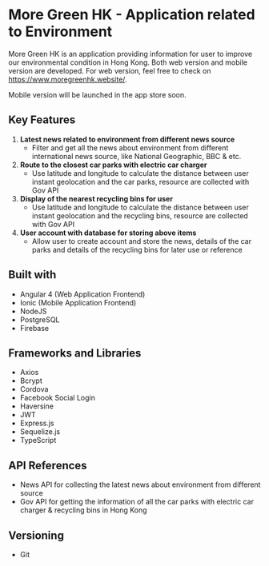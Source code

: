 # More Green HK - Application related to Environment

More Green HK is an application providing information for user to improve our environmental condition in Hong Kong. Both web version and mobile version are developed. For web version, feel free to check on https://www.moregreenhk.website/.

Mobile version will be launched in the app store soon.

## Key Features

1. __Latest news related to environment from different news source__
    - Filter and get all the news about environment from different international news source, like National Geographic, BBC & etc.
2. __Route to the closest car parks with electric car charger__
    - Use latitude and longitude to calculate the distance between user instant geolocation and the car parks, resource are collected with Gov API
3. __Display of the nearest recycling bins for user__
    - Use latitude and longitude to calculate the distance between user instant geolocation and the recycling bins, resource are collected with Gov API
4. __User account with database for storing above items__
    - Allow user to create account and store the news, details of the car parks and details of the recycling bins for later use or reference

## Built with
- Angular 4 (Web Application Frontend)
- Ionic (Mobile Application Frontend)
- NodeJS
- PostgreSQL
- Firebase

## Frameworks and Libraries
- Axios
- Bcrypt
- Cordova
- Facebook Social Login
- Haversine
- JWT
- Express.js
- Sequelize.js
- TypeScript

## API References
- News API for collecting the latest news about environment from different source
- Gov API for getting the information of all the car parks with electric car charger & recycling bins in Hong Kong

## Versioning
- Git